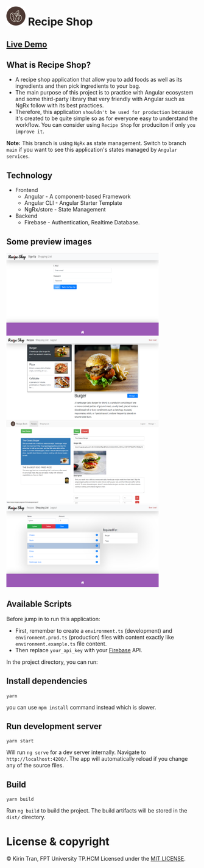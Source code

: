 # <img src="./src/assets/images/logo.png" width="50" height="50" /> Recipe Shop

## [Live Demo](https://youtu.be/u7zg9IBM7uQ)
## What is Recipe Shop?
- A recipe shop application that allow you to add foods as well as its ingredients and then pick ingredients to your bag.
- The main purpose of this project is to practice with Angular ecosystem and some third-party library that very friendly with Angular such as NgRx follow with its best practices.
- Therefore, this application `shouldn't be used for production` because it's created to be quite simple so as for everyone easy to understand the workflow.
You can consider using `Recipe Shop` for produciton if only `you improve it`.

**Note:** This branch is using `NgRx` as state management. Switch to branch `main` if you want to see this application's states managed by `Angular services`.

## Technology
- Frontend
  - Angular -  A component-based Framework
  - Angular CLI - Angular Starter Template
  - NgRx/store - State Management
- Backend
  - Firebase - Authentication, Realtime Database.

## Some preview images
<img src="./docs/images/auth-page.png" width="400" height="217" />&nbsp;<img src="./docs/images/detail-recipe-page.png" width="400" height="217" />
<img src="./docs/images/edit-recipe-page.png" width="400" height="217" />&nbsp;<img src="./docs/images/shopping-list-page.png" width="400" height="217" />

## Available Scripts
Before jump in to run this application:
- First, remember to create a `environment.ts` (development) and `environment.prod.ts` (production) files with content exactly like `environment.example.ts` file content.
- Then replace  `your_api_key` with your  [Firebase](https://firebase.google.com/) API.

In the project directory, you can run:
## Install dependencies
```
yarn
```
you can use `npm install` command instead which is slower.
## Run development server
```
yarn start
```

Will run `ng serve` for a dev server internally. Navigate to `http://localhost:4200/`. The app will automatically reload if you change any of the source files.
## Build

```
yarn build
```

Run `ng build` to build the project. The build artifacts will be stored in the `dist/` directory.

# License & copyright

© Kirin Tran, FPT University TP.HCM
Licensed under the [MIT LICENSE](LICENSE).
